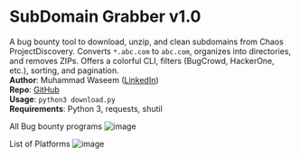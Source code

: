 # SubDomain Grabber v1.0
A bug bounty tool to download, unzip, and clean subdomains from Chaos ProjectDiscovery. Converts `*.abc.com` to `abc.com`, organizes into directories, and removes ZIPs. Offers a colorful CLI, filters (BugCrowd, HackerOne, etc.), sorting, and pagination.  
**Author**: Muhammad Waseem ([LinkedIn](https://www.linkedin.com/in/muhammadwaseem11))  
**Repo**: [GitHub](https://github.com/MuhammadWaseem29/SubDomain-Grabber.git)  
**Usage**: `python3 download.py`  
**Requirements**: Python 3, requests, shutil  

All Bug bounty programs ![image](https://github.com/user-attachments/assets/1d6dcef0-67d7-41f9-988f-c118dd92ed26)

List of Platforms 
![image](https://github.com/user-attachments/assets/92031663-cae7-45c4-93ac-05bc1db8f20b)


